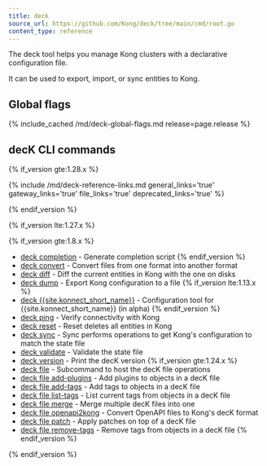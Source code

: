 ```yaml
---
title: deck
source_url: https://github.com/Kong/deck/tree/main/cmd/root.go
content_type: reference
---
```


The deck tool helps you manage Kong clusters with a declarative
configuration file.

It can be used to export, import, or sync entities to Kong.

## Global flags

{% include_cached /md/deck-global-flags.md release=page.release %}

## decK CLI commands

<!--vale off -->

{% if_version gte:1.28.x %}

{% include /md/deck-reference-links.md general_links='true' gateway_links='true' file_links='true' deprecated_links='true' %}

{% endif_version %}


<!-- ################ PRE 1.28 REFACTORING ################## -->

{% if_version lte:1.27.x %}

{% if_version gte:1.8.x %}
* [deck completion](/deck/{{page.release}}/reference/deck_completion/)	 - Generate completion script
{% endif_version %}
* [deck convert](/deck/{{page.release}}/reference/deck_convert/)	 - Convert files from one format into another format
* [deck diff](/deck/{{page.release}}/reference/deck_diff/)	 - Diff the current entities in Kong with the one on disks
* [deck dump](/deck/{{page.release}}/reference/deck_dump/)	 - Export Kong configuration to a file
{% if_version lte:1.13.x %}
* [deck {{site.konnect_short_name}}](/deck/{{page.release}}/reference/deck_konnect/)	 - Configuration tool for {{site.konnect_short_name}} (in alpha)
{% endif_version %}
* [deck ping](/deck/{{page.release}}/reference/deck_ping/)	 - Verify connectivity with Kong
* [deck reset](/deck/{{page.release}}/reference/deck_reset/)	 - Reset deletes all entities in Kong
* [deck sync](/deck/{{page.release}}/reference/deck_sync/)	 - Sync performs operations to get Kong's configuration to match the state file
* [deck validate](/deck/{{page.release}}/reference/deck_validate/)	 - Validate the state file
* [deck version](/deck/{{page.release}}/reference/deck_version/)	 - Print the decK version
{% if_version gte:1.24.x %}
* [deck file](/deck/{{page.release}}/reference/deck_file_add-plugins)	 - Subcommand to host the decK file operations
* [deck file add-plugins](/deck/{{page.release}}/reference/deck_file_add-plugins)	 - Add plugins to objects in a decK file
* [deck file add-tags](/deck/{{page.release}}/reference/deck_file_add-tags)	 - Add tags to objects in a decK file
* [deck file list-tags](/deck/{{page.release}}/reference/deck_file_list-tags)	 - List current tags from objects in a decK file
* [deck file merge](/deck/{{page.release}}/reference/deck_file_merge)	 - Merge multiple decK files into one
* [deck file openapi2kong](/deck/{{page.release}}/reference/deck_file_openapi2kong)	 - Convert OpenAPI files to Kong's decK format
* [deck file patch](/deck/{{page.release}}/reference/deck_file_patch)	 - Apply patches on top of a decK file
* [deck file remove-tags](/deck/{{page.release}}/reference/deck_file_remove-tags)	 - Remove tags from objects in a decK file
{% endif_version %}

{% endif_version %}
